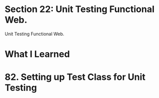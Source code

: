 # Section 22: Unit Testing Functional Web. 

Unit Testing Functional Web.

# What I Learned

# 82. Setting up Test Class for Unit Testing